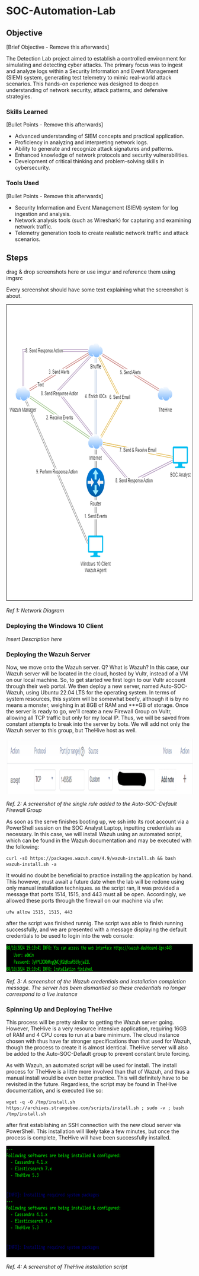 # SOC-Automation-Lab

## Objective
[Brief Objective - Remove this afterwards]

The Detection Lab project aimed to establish a controlled environment for simulating and detecting cyber attacks. The primary focus was to ingest and analyze logs within a Security Information and Event Management (SIEM) system, generating test telemetry to mimic real-world attack scenarios. This hands-on experience was designed to deepen understanding of network security, attack patterns, and defensive strategies.

### Skills Learned
[Bullet Points - Remove this afterwards]

- Advanced understanding of SIEM concepts and practical application.
- Proficiency in analyzing and interpreting network logs.
- Ability to generate and recognize attack signatures and patterns.
- Enhanced knowledge of network protocols and security vulnerabilities.
- Development of critical thinking and problem-solving skills in cybersecurity.

### Tools Used
[Bullet Points - Remove this afterwards]

- Security Information and Event Management (SIEM) system for log ingestion and analysis.
- Network analysis tools (such as Wireshark) for capturing and examining network traffic.
- Telemetry generation tools to create realistic network traffic and attack scenarios.

## Steps
drag & drop screenshots here or use imgur and reference them using imgsrc

Every screenshot should have some text explaining what the screenshot is about.

<div>
  <img src="https://github.com/beersb/SOC-Automation-Lab/blob/main/SOC%20Automation%20Network%20Diagram.drawio.png" alt="SOC Automation Network Diagram" width="800" height="800">
</div>

*Ref 1: Network Diagram*

### Deploying the Windows 10 Client
*Insert Description here*

### Deploying the Wazuh Server
Now, we move onto the Wazuh server. Q? What is Wazuh?
In this case, our Wazuh server will be located in the cloud, hosted by Vultr, instead of a VM on our local machine. So, to get started we first login to our Vultr account through their web portal. We then deploy a new server, named Auto-SOC-Wazuh, using Ubuntu 22.04 LTS for the operating system. In terms of system resources, this system will be somewhat beefy, although it is by no means a monster, weighing in at 8GB of RAM and ***GB of storage. Once the server is ready to go, we'll create a new Firewall Group on Vultr, allowing all TCP traffic but only for my local IP. Thus, we will be saved from constant attempts to break into the server by bots. We will add not only the Wazuh server to this group, but TheHive host as well.

<div>
  <img src="lab_images/Firewall Group.png" alt="SOC Automation Network Diagram" width="1100" height="150">
  
  *Ref. 2: A screenshot of the single rule added to the Auto-SOC-Default Firewall Group*
</div>

As soon as the serve finishes booting up, we ssh into its root account via a PowerShell session on the SOC Analyst Laptop, inputting credentials as necessary. In this case, we will install Wazuh using an automated script, which can be found in the Wazuh documentation and may be executed with the following:
  
    curl -sO https://packages.wazuh.com/4.9/wazuh-install.sh && bash wazuh-install.sh -a

It would no doubt be beneficial to practice installing the application by hand. This however, must await a future date when the lab will be redone using only manual installation techniques. as the script ran, it was provided a message that ports 1514, 1515, and 443 must all be open. Accordingly, we allowed these ports through the firewall on our machine via ufw:

    ufw allow 1515, 1515, 443
    
after the script was finished runnig. The script was able to finish running successfully, and we are presented with a message displaying the default credentials to be used to login into the web console:

<div>
  <img src="lab_images/Wazuh Finished + Password.png" alt="SOC Automation Network Diagram" width="900" height="75">

  *Ref. 3: A screenshot of the Wazuh credentials and installation completion message. The server has been dismantled so these credentials no longer correspond to a live instance*
</div>

### Spinning Up and Deploying TheHive
This process will be pretty similar to getting the Wazuh server going. However, TheHive is a very resource intensive application, requiring 16GB of RAM and 4 CPU cores to run at a bare minimum. The cloud instance chosen with thus have far stronger specifications than that used for Wazuh, though the process to create it is almost identical. TheHive server will also be added to the Auto-SOC-Default group to prevent constant brute forcing. 

As with Wazuh, an automated script will be used for install. The install process for TheHive is a little more involved than that of Wazuh, and thus a manual install would be even better practice. This will definitely have to be revisited in the future. Regardless, the script may be found in TheHive documentation, and is executed like so:

    wget -q -O /tmp/install.sh https://archives.strangebee.com/scripts/install.sh ; sudo -v ; bash /tmp/install.sh

after first establishing an SSH connection with the new cloud server via PowerShell. This installation will likely take a few minutes, but once the process is complete, TheHive will have been successfully installed.

<div>
  <img src="lab_images/TheHive Install Script.png" alt="SOC Automation Network Diagram" width="400" height="300">

  *Ref. 4: A screenshot of TheHive installation script*
</div>
